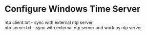 # Configure Windows Time Server

ntp client.txt - sync with external ntp server  
ntp server.txt - sync with external ntp server and work as ntp server
